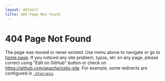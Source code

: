 ```yaml
---
layout: default
title: 404 Page Not Found
---
```


# 404 Page Not Found

The page was moved or never existed. Use menu above to navigate or go to [home page](/). 
If you noticed any site problem, typos, etc on any page, please correct 
using "Edit on GitHub" button or check on <https://github.com/apache/celix-site>. 
For example, some redirects are configured in [`.htaccess`](https://github.com/apache/celix-site/blob/master/source/.htaccess).
